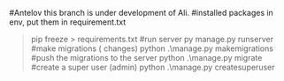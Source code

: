 #Antelov
this branch is under development of Ali.
#installed packages in env, put them in requirement.txt
> pip freeze > requirements.txt 
#run server
> py manage.py runserver 
#make migrations ( changes)
> python .\manage.py makemigrations 
#push the migrations to the server
> python .\manage.py migrate
#create a super user (admin)
> python .\manage.py createsuperuser

